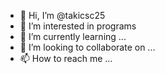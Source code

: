 - 👋 Hi, I’m @takicsc25
- 👀 I’m interested in programs 
- 🌱 I’m currently learning ...
- 💞️ I’m looking to collaborate on ...
- 📫 How to reach me ...

<!---
takicsc25/takicsc25 is a ✨ special ✨ repository because its `README.md` (this file) appears on your GitHub profile.
You can click the Preview link to take a look at your changes.
--->
